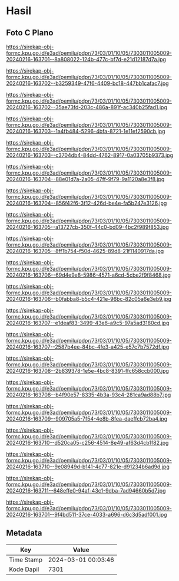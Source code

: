 # Hasil

## Foto C Plano

https://sirekap-obj-formc.kpu.go.id/e3ad/pemilu/pdpr/73/03/01/10/05/7303011005009-20240216-163701--8a808022-124b-477c-bf7d-e21d12187d7a.jpg

https://sirekap-obj-formc.kpu.go.id/e3ad/pemilu/pdpr/73/03/01/10/05/7303011005009-20240216-163702--b3259349-47f6-4409-bc18-447bb1cafac7.jpg

https://sirekap-obj-formc.kpu.go.id/e3ad/pemilu/pdpr/73/03/01/10/05/7303011005009-20240216-163702--35ae73fd-203c-486a-891f-ac340b25fad1.jpg

https://sirekap-obj-formc.kpu.go.id/e3ad/pemilu/pdpr/73/03/01/10/05/7303011005009-20240216-163703--1a4fb484-5296-4bfa-8721-1e11ef2590cb.jpg

https://sirekap-obj-formc.kpu.go.id/e3ad/pemilu/pdpr/73/03/01/10/05/7303011005009-20240216-163703--c3704db4-84dd-4762-8917-0a03705b9373.jpg

https://sirekap-obj-formc.kpu.go.id/e3ad/pemilu/pdpr/73/03/01/10/05/7303011005009-20240216-163704--88e01d7a-2a05-47ff-9f79-9a1120a8e3f8.jpg

https://sirekap-obj-formc.kpu.go.id/e3ad/pemilu/pdpr/73/03/01/10/05/7303011005009-20240216-163704--856f42f6-3f12-426d-be4e-fa5b247e3126.jpg

https://sirekap-obj-formc.kpu.go.id/e3ad/pemilu/pdpr/73/03/01/10/05/7303011005009-20240216-163705--a13727cb-350f-44c0-bd09-4bc2f989f853.jpg

https://sirekap-obj-formc.kpu.go.id/e3ad/pemilu/pdpr/73/03/01/10/05/7303011005009-20240216-163705--8ff1b754-f50d-4625-89d8-21f1140917da.jpg

https://sirekap-obj-formc.kpu.go.id/e3ad/pemilu/pdpr/73/03/01/10/05/7303011005009-20240216-163706--69d4e9e8-5986-4571-a6cd-5cbe2f9f8468.jpg

https://sirekap-obj-formc.kpu.go.id/e3ad/pemilu/pdpr/73/03/01/10/05/7303011005009-20240216-163706--b0fabba8-b5c4-421e-96bc-82c05a6e3eb9.jpg

https://sirekap-obj-formc.kpu.go.id/e3ad/pemilu/pdpr/73/03/01/10/05/7303011005009-20240216-163707--e1deaf83-3499-43e6-a9c5-97a5ad3180cd.jpg

https://sirekap-obj-formc.kpu.go.id/e3ad/pemilu/pdpr/73/03/01/10/05/7303011005009-20240216-163707--2587b4ee-84bc-4fe3-a425-e57c7b7572df.jpg

https://sirekap-obj-formc.kpu.go.id/e3ad/pemilu/pdpr/73/03/01/10/05/7303011005009-20240216-163708--2b839378-1e5e-4bc8-8391-ffc658ccb000.jpg

https://sirekap-obj-formc.kpu.go.id/e3ad/pemilu/pdpr/73/03/01/10/05/7303011005009-20240216-163708--b4f90e57-8335-4b3a-93c4-281ca9ad88b7.jpg

https://sirekap-obj-formc.kpu.go.id/e3ad/pemilu/pdpr/73/03/01/10/05/7303011005009-20240216-163709--909705a5-7f54-4e8b-8fea-daeffcb72ba4.jpg

https://sirekap-obj-formc.kpu.go.id/e3ad/pemilu/pdpr/73/03/01/10/05/7303011005009-20240216-163710--d520ca05-c256-4514-8e49-af63d4cb1f82.jpg

https://sirekap-obj-formc.kpu.go.id/e3ad/pemilu/pdpr/73/03/01/10/05/7303011005009-20240216-163710--9e08949d-b141-4c77-821e-d91234b6ad9d.jpg

https://sirekap-obj-formc.kpu.go.id/e3ad/pemilu/pdpr/73/03/01/10/05/7303011005009-20240216-163711--648effe0-94af-43c1-9dba-7ad94660b5d7.jpg

https://sirekap-obj-formc.kpu.go.id/e3ad/pemilu/pdpr/73/03/01/10/05/7303011005009-20240216-163701--9f4bd511-37ce-4033-a696-d6c3d5adf001.jpg


## Metadata

| Key        | Value               |
| ---------- | ------------------- |
| Time Stamp | 2024-03-01 00:03:46 |
| Kode Dapil | 7301                |



